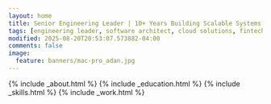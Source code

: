 ```yaml
---
layout: home
title: Senior Engineering Leader | 10+ Years Building Scalable Systems
tags: [engineering leader, software architect, cloud solutions, fintech, payments]
modified: 2025-08-20T20:53:07.573882-04:00
comments: false
image:
  feature: banners/mac-pro_adan.jpg
---
```


{% include _about.html %}
{% include _education.html %}
{% include _skills.html %}
{% include _work.html %}
